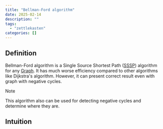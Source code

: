 ```yaml
---
title: "Bellman-Ford algorithm"
date: 2025-02-14
description: ""
tags: 
  - "zettlekasten"
categories: []
---
```


## Definition

Bellman-Ford algorithm is a Single Source Shortest Path ([SSSP](SSSP)) algorithm for any [Graph](Graph.md). It has much worse efficiency compared to other algorithms like Dijkstra's algorithm. However, it can present correct result even with graph with negative cycles.
> [!Note] 
> This algorithm also can be used for detecting negative cycles and determine where they are.

## Intuition
